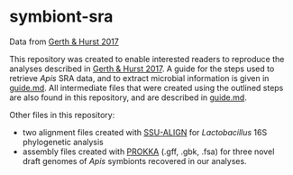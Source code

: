 # symbiont-sra
Data from [Gerth & Hurst 2017](https://github.com/gerthmicha/symbiont-sra/)

This repository was created to enable interested readers to reproduce the analyses described in [Gerth & Hurst 2017](https://github.com/gerthmicha/symbiont-sra/). A guide for the steps used to retrieve *Apis* SRA data, and to extract microbial information is given in [guide.md](https://github.com/gerthmicha/symbiont-sra/blob/master/guide.md). All intermediate files that were created using the outlined steps are also found in this repository, and are described in [guide.md](https://github.com/gerthmicha/symbiont-sra/blob/master/guide.md). 

Other files in this repository: 
+ two alignment files created with [SSU-ALIGN](http://eddylab.org/software/ssu-align/) for *Lactobacillus* 16S phylogenetic analysis
+ assembly files created with [PROKKA](https://github.com/tseemann/prokka) (.gff, .gbk, .fsa) for three novel draft genomes of *Apis* symbionts recovered in our analyses.
